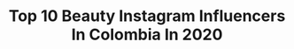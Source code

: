 ---
title: Top 10 Beauty Instagram Influencers In Colombia In 2020
description: >-
  Find top beauty Instagram influencers in Colombia in 2020. Most popular hashtags: #makeup #fashion #cuarentena #style.
platform: Instagram
profiles:
  - username: "fatimakeupstudio"
    fullname: >-
      FATIMA MOURTADA ♡
    location: "Colombia"
    followers: 29829
    engagement: 698
    commentsToLikes: 0.128434
    avatar: "https://scontent-ams4-1.cdninstagram.com/v/t51.2885-19/s320x320/71527893_956979211328640_6576276270902935552_n.jpg?_nc_ht=scontent-ams4-1.cdninstagram.com&_nc_ohc=XztFbBJtFUMAX9d7j8m&oh=b607b04c5ae782cfff96b49df1d6a224&oe=5EB98CF8"
    verified: false
    hashtags: "#cutcrease, #bride, #makeup, #redlips"
  - username: "davidvisuals_ph"
    fullname: >-
      David Pinilla
    location: "Colombia"
    followers: 33709
    engagement: 979
    commentsToLikes: 0.037038
    avatar: "https://scontent-ams4-1.cdninstagram.com/v/t51.2885-19/s320x320/65034105_306168263671964_7003361277581983744_n.jpg?_nc_ht=scontent-ams4-1.cdninstagram.com&_nc_ohc=yNpibFAJJYcAX-TKQ9l&oh=ac1086b655393743659b535288eafb80&oe=5EB7D727"
    verified: false
    hashtags: "#igpodium, #sonyimages, #earth, #collectivetrend"
  - username: "siad_keren"
    fullname: >-
      Keren Siad Aldana
    location: "Colombia"
    followers: 30684
    engagement: 429
    commentsToLikes: 0.179681
    avatar: "https://scontent-ams4-1.cdninstagram.com/v/t51.2885-19/s320x320/91066288_662119697947447_6776970562112585728_n.jpg?_nc_ht=scontent-ams4-1.cdninstagram.com&_nc_ohc=XGMcVyzSfekAX8I1Vi6&oh=d1a57e2d5b457556ea407a2c3226d9c8&oe=5EB88430"
    verified: false
    hashtags: "#martes, #encasa, #italia, #espa"
  - username: "adrianaduque44"
    fullname: >-
      Adriana Duque
    location: "Colombia"
    followers: 25752
    engagement: 840
    commentsToLikes: 0.023572
    avatar: "https://scontent-lhr8-1.cdninstagram.com/v/t51.2885-19/s320x320/72591363_2431148983670773_992721797151457280_n.jpg?_nc_ht=scontent-lhr8-1.cdninstagram.com&_nc_ohc=EDOzhYYjOs8AX-1mnQK&oh=724df77f5d3ba5c4b4ad42701f9049a2&oe=5EB96BD5"
    verified: false
    hashtags: ""
  - username: "manumontoz"
    fullname: >-
      MANU MONTOYA🦋
    location: "Colombia"
    followers: 436880
    engagement: 185
    commentsToLikes: 0.029507
    avatar: "https://scontent-ams4-1.cdninstagram.com/v/t51.2885-19/s320x320/91530870_557376128242679_8504989149726507008_n.jpg?_nc_ht=scontent-ams4-1.cdninstagram.com&_nc_ohc=57OH2QJpvywAX8Z8qH8&oh=395d2c8a435bd77f9c90ab85f4e731bf&oe=5EBA3355"
    verified: false
    hashtags: "#abh, #instagirls, #makeupmoodboards, #lipicing"
  - username: "felipemartinezfotografia"
    fullname: >-
      Felipe Martínez
    location: "Colombia"
    followers: 10471
    engagement: 525
    commentsToLikes: 0.159330
    avatar: "https://scontent-ams4-1.cdninstagram.com/v/t51.2885-19/s320x320/49765194_2371727446230713_8382537991440039936_n.jpg?_nc_ht=scontent-ams4-1.cdninstagram.com&_nc_ohc=JODCeI5kwo8AX8WkgEj&oh=a4a5218b11b689930e54b82ae467f4f0&oe=5EBB8192"
    verified: false
    hashtags: "#makeupideas, #photooftheday, #headshot, #felipemartinezfotografia"
  - username: "paokatan"
    fullname: >-
      Paola Katan
    location: "Colombia"
    followers: 14711
    engagement: 401
    commentsToLikes: 0.064103
    avatar: "https://scontent-lhr8-1.cdninstagram.com/v/t51.2885-19/s320x320/43617669_695639280814256_1222307697706139648_n.jpg?_nc_ht=scontent-lhr8-1.cdninstagram.com&_nc_ohc=dqZXnSDggcAAX_t_3Dg&oh=c9246ce465a381a9d62ab2db6cfe7d24&oe=5EBB81C9"
    verified: false
    hashtags: "#pantalonnegro, #faldanaranja, #amigos, #paz"
  - username: "tatianaortega19"
    fullname: >-
      Tatiana Ortega 🌸
    location: "Colombia"
    followers: 521262
    engagement: 1256
    commentsToLikes: 0.004631
    avatar: "https://scontent-vie1-1.cdninstagram.com/v/t51.2885-19/s320x320/82141645_137050397365172_2916461095256326144_n.jpg?_nc_ht=scontent-vie1-1.cdninstagram.com&_nc_ohc=xwyWCvpmgpIAX_kiopl&oh=1c776dac47c798236d1d45a356a1672b&oe=5EDF2CCA"
    verified: false
    hashtags: "#mevuelveslocoremix, #yomequedoencasa"
  - username: "camipinb"
    fullname: >-
      C a m i  P i n
    location: "Colombia"
    followers: 27803
    engagement: 369
    commentsToLikes: 0.032467
    avatar: "https://scontent-lhr8-1.cdninstagram.com/v/t51.2885-19/s320x320/89954115_500653994174567_6437510206896209920_n.jpg?_nc_ht=scontent-lhr8-1.cdninstagram.com&_nc_ohc=nsEwR1q9A00AX_VryK_&oh=d77d55857abe3ad4e3417a140b4ecf0c&oe=5EBD0316"
    verified: false
    hashtags: "#emprendedorasquatro, #coloristaloreal, #tbt"
  - username: "lauranicoleofficial"
    fullname: >-
      LAURA NICOLE
    location: "Colombia"
    followers: 39960
    engagement: 191
    commentsToLikes: 0.030027
    avatar: "https://scontent-bos3-1.cdninstagram.com/v/t51.2885-19/s320x320/91145632_4278409818851037_2743247529519874048_n.jpg?_nc_ht=scontent-bos3-1.cdninstagram.com&_nc_ohc=6KAYBl2E42cAX-lwLrW&oh=1952683d6395431ab620933c7989b958&oe=5EB890D8"
    verified: false
    hashtags: "#stylingvideo, #fashionblogger, #outfitvideo, #ootd"
---
